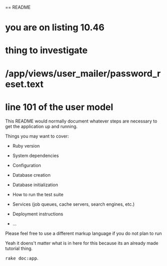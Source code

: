 == README

# you are on listing 10.46
# thing to investigate
# /app/views/user_mailer/password_reset.text
# line 101 of the user model


This README would normally document whatever steps are necessary to get the
application up and running.

Things you may want to cover:

* Ruby version

* System dependencies

* Configuration

* Database creation

* Database initialization

* How to run the test suite

* Services (job queues, cache servers, search engines, etc.)

* Deployment instructions

* ...


Please feel free to use a different markup language if you do not plan to run

Yeah it doens't matter what is in here for this because its an already made tutorial thing.

<tt>rake doc:app</tt>.
